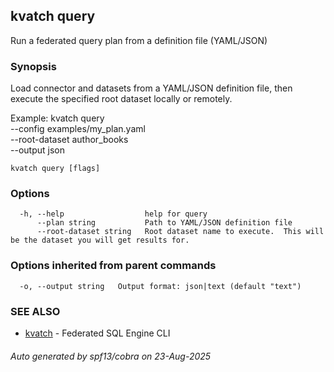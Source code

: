 ## kvatch query

Run a federated query plan from a definition file (YAML/JSON)

### Synopsis

Load connector and datasets from a YAML/JSON definition file, then execute the specified root dataset locally or remotely.

Example:
  kvatch query \
  --config examples/my_plan.yaml \
  --root-dataset author_books \
  --output json

```
kvatch query [flags]
```

### Options

```
  -h, --help                  help for query
      --plan string           Path to YAML/JSON definition file
      --root-dataset string   Root dataset name to execute.  This will be the dataset you will get results for.
```

### Options inherited from parent commands

```
  -o, --output string   Output format: json|text (default "text")
```

### SEE ALSO

* [kvatch](kvatch.md)	 - Federated SQL Engine CLI

###### Auto generated by spf13/cobra on 23-Aug-2025
